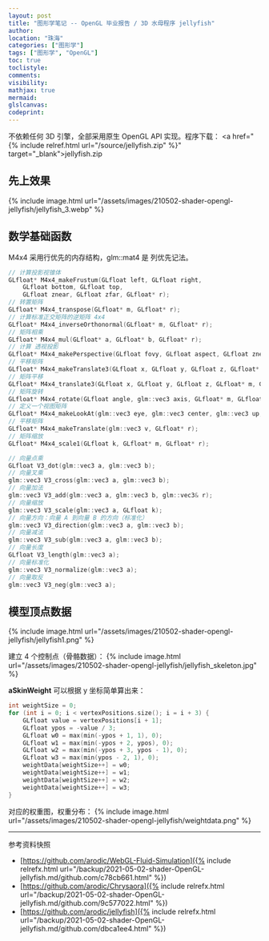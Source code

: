 ```yaml
---
layout: post
title: "图形学笔记 -- OpenGL 毕业报告 / 3D 水母程序 jellyfish"
author:
location: "珠海"
categories: ["图形学"]
tags: ["图形学", "OpenGL"]
toc: true
toclistyle:
comments:
visibility:
mathjax: true
mermaid:
glslcanvas:
codeprint:
---
```


不依赖任何 3D 引擎，全部采用原生 OpenGL API 实现。程序下载：
<a href="{% include relref.html url="/source/jellyfish.zip" %}" target="_blank">jellyfish.zip</a>


## 先上效果

{% include image.html url="/assets/images/210502-shader-opengl-jellyfish/jellyfish_3.webp" %}


## 数学基础函数

M4x4 采用行优先的内存结构，glm::mat4 是 列优先记法。
```cpp
// 计算投影视锥体
GLfloat* M4x4_makeFrustum(GLfloat left, GLfloat right,
    GLfloat bottom, GLfloat top,
    GLfloat znear, GLfloat zfar, GLfloat* r);
// 转置矩阵
GLfloat* M4x4_transpose(GLfloat* m, GLfloat* r);
// 计算标准正交矩阵的逆矩阵 4x4
GLfloat* M4x4_inverseOrthonormal(GLfloat* m, GLfloat* r);
// 矩阵相乘
GLfloat* M4x4_mul(GLfloat* a, GLfloat* b, GLfloat* r);
// 计算 透视投影
GLfloat* M4x4_makePerspective(GLfloat fovy, GLfloat aspect, GLfloat znear, GLfloat zfar, GLfloat* r);
// 平移矩阵
GLfloat* M4x4_makeTranslate3(GLfloat x, GLfloat y, GLfloat z, GLfloat* r);
// 矩阵平移
GLfloat* M4x4_translate3(GLfloat x, GLfloat y, GLfloat z, GLfloat* m, GLfloat* r);
// 矩阵旋转
GLfloat* M4x4_rotate(GLfloat angle, glm::vec3 axis, GLfloat* m, GLfloat* r);
// 定义一个视图矩阵
GLfloat* M4x4_makeLookAt(glm::vec3 eye, glm::vec3 center, glm::vec3 up, GLfloat* r);
// 平移矩阵
GLfloat* M4x4_makeTranslate(glm::vec3 v, GLfloat* r);
// 矩阵缩放
GLfloat* M4x4_scale1(GLfloat k, GLfloat* m, GLfloat* r);

// 向量点乘
GLfloat V3_dot(glm::vec3 a, glm::vec3 b);
// 向量叉乘
glm::vec3 V3_cross(glm::vec3 a, glm::vec3 b);
// 向量加法
glm::vec3 V3_add(glm::vec3 a, glm::vec3 b, glm::vec3& r);
// 向量缩放
glm::vec3 V3_scale(glm::vec3 a, GLfloat k);
// 向量方向：向量 A 到向量 B 的方向（标准化）
glm::vec3 V3_direction(glm::vec3 a, glm::vec3 b);
// 向量减法
glm::vec3 V3_sub(glm::vec3 a, glm::vec3 b);
// 向量长度
GLfloat V3_length(glm::vec3 a);
// 向量标准化
glm::vec3 V3_normalize(glm::vec3 a);
// 向量取反
glm::vec3 V3_neg(glm::vec3 a);
```


## 模型顶点数据

{% include image.html url="/assets/images/210502-shader-opengl-jellyfish/jellyfish1.png" %}

建立 4 个控制点（骨骼数据）：
{% include image.html url="/assets/images/210502-shader-opengl-jellyfish/jellyfish_skeleton.jpg" %}
[^_^]: https://sunocean.life/jellyfish/Chrysaora/index.html

**aSkinWeight** 可以根据 y 坐标简单算出来：

```cpp
int weightSize = 0;
for (int i = 0; i < vertexPositions.size(); i = i + 3) {
    GLfloat value = vertexPositions[i + 1];
    GLfloat ypos = -value / 3;
    GLfloat w0 = max(min(-ypos + 1, 1), 0);
    GLfloat w1 = max(min(-ypos + 2, ypos), 0);
    GLfloat w2 = max(min(-ypos + 3, ypos - 1), 0);
    GLfloat w3 = max(min(ypos - 2, 1), 0);
    weightData[weightSize++] = w0;
    weightData[weightSize++] = w1;
    weightData[weightSize++] = w2;
    weightData[weightSize++] = w3;
}
```

对应的权重图，权重分布：
{% include image.html url="/assets/images/210502-shader-opengl-jellyfish/weightdata.png" %}

[^_^]: [arodic / WebGL-Fluid-Simulation {% include relref_github.html %}](https://github.com/arodic/WebGL-Fluid-Simulation)
[^_^]: [WebGL Jellyfish Simulation {% include relref_github.html %}](https://github.com/arodic/Chrysaora)
[^_^]: [WebGL jellyfish demo {% include relref_github.html %}](https://github.com/arodic/jellyfish)

<hr class='reviewline'/>
<p class='reviewtip'><script type='text/javascript' src='{% include relref.html url="/assets/reviewjs/blogs/2021-05-02-shader-OpenGL-jellyfish.md.js" %}'></script></p>
<font class='ref_snapshot'>参考资料快照</font>

- [https://github.com/arodic/WebGL-Fluid-Simulation]({% include relrefx.html url="/backup/2021-05-02-shader-OpenGL-jellyfish.md/github.com/c78cb661.html" %})
- [https://github.com/arodic/Chrysaora]({% include relrefx.html url="/backup/2021-05-02-shader-OpenGL-jellyfish.md/github.com/9c577022.html" %})
- [https://github.com/arodic/jellyfish]({% include relrefx.html url="/backup/2021-05-02-shader-OpenGL-jellyfish.md/github.com/dbca1ee4.html" %})

